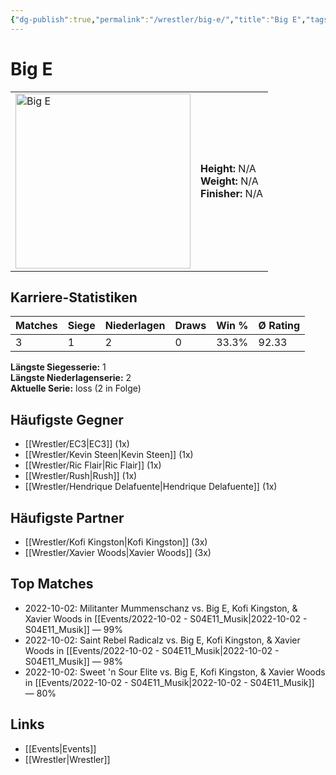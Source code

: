 ```yaml
---
{"dg-publish":true,"permalink":"/wrestler/big-e/","title":"Big E","tags":["wrestler"],"noteIcon":""}
---
```



# Big E

<table>
        <tr>
        <td><img src="https://github.com/CptSpaulding1980/choke-slam-wrestling/releases/download/images/Big_E.png" width="280" alt="Big E"></td>
        <td>
        <b>Height:</b> N/A<br>
        <b>Weight:</b> N/A<br>
        <b>Finisher:</b> N/A<br>
        </td>
        </tr>
        </table>
        
## Karriere-Statistiken

| Matches | Siege | Niederlagen | Draws | Win % | Ø Rating |
|---------|-------|-------------|-------|-------|-----------|
| 3 | 1 | 2 | 0 | 33.3% | 92.33 |

**Längste Siegesserie:** 1<br>**Längste Niederlagenserie:** 2<br>**Aktuelle Serie:** loss (2 in Folge)


## Häufigste Gegner
- [[Wrestler/EC3\|EC3]] (1x)
- [[Wrestler/Kevin Steen\|Kevin Steen]] (1x)
- [[Wrestler/Ric Flair\|Ric Flair]] (1x)
- [[Wrestler/Rush\|Rush]] (1x)
- [[Wrestler/Hendrique Delafuente\|Hendrique Delafuente]] (1x)

## Häufigste Partner
- [[Wrestler/Kofi Kingston\|Kofi Kingston]] (3x)
- [[Wrestler/Xavier Woods\|Xavier Woods]] (3x)

## Top Matches
- 2022-10-02: Militanter Mummenschanz vs. Big E, Kofi Kingston, & Xavier Woods in [[Events/2022-10-02 - S04E11_Musik\|2022-10-02 - S04E11_Musik]] — 99%
- 2022-10-02: Saint Rebel Radicalz vs. Big E, Kofi Kingston, & Xavier Woods in [[Events/2022-10-02 - S04E11_Musik\|2022-10-02 - S04E11_Musik]] — 98%
- 2022-10-02: Sweet 'n Sour Elite vs. Big E, Kofi Kingston, & Xavier Woods in [[Events/2022-10-02 - S04E11_Musik\|2022-10-02 - S04E11_Musik]] — 80%

## Links
- [[Events\|Events]]
- [[Wrestler\|Wrestler]]
